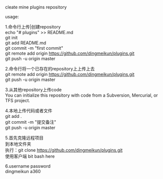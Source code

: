 cleate mine plugins repository

usage:

1.命令行上传|创建repository  
echo "# plugins" >> README.md  
git init  
git add README.md  
git commit -m "first commit"  
git remote add origin https://github.com/dingmeikun/plugins.git  
git push -u origin master  

2.命令行将一个已存在的repository上上传上去  
git remote add origin https://github.com/dingmeikun/plugins.git  
git push -u origin master  

3.从其他repository上传code  
You can initialize this repository with code from a Subversion, Mercurial, or TFS project.

4.本地上传代码或者文件  
git add .  
git commit -m "提交备注"  
git push -u origin master  

5.首先克隆远程项目  
到本地文件夹  
执行：git clone https://github.com/dingmeikun/plugins.git  
使用客户端 bit bash here  

6.username password  
dingmeikun a360  